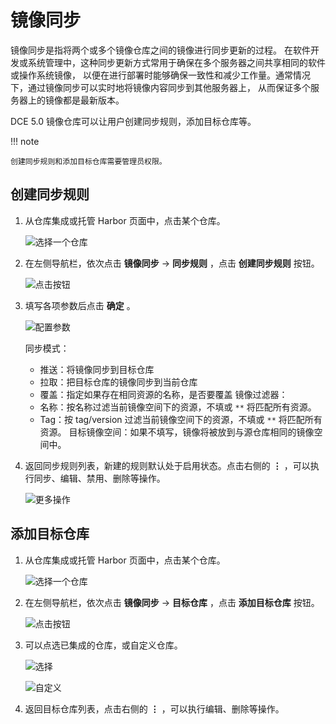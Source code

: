 # 镜像同步

镜像同步是指将两个或多个镜像仓库之间的镜像进行同步更新的过程。
在软件开发或系统管理中，这种同步更新方式常用于确保在多个服务器之间共享相同的软件或操作系统镜像，
以便在进行部署时能够确保一致性和减少工作量。通常情况下，通过镜像同步可以实时地将镜像内容同步到其他服务器上，
从而保证多个服务器上的镜像都是最新版本。

DCE 5.0 镜像仓库可以让用户创建同步规则，添加目标仓库等。

!!! note

    创建同步规则和添加目标仓库需要管理员权限。

## 创建同步规则

1. 从仓库集成或托管 Harbor 页面中，点击某个仓库。

    ![选择一个仓库](https://docs.daocloud.io/daocloud-docs-images/docs/zh/docs/kangaroo/images/sync00.png)

1. 在左侧导航栏，依次点击 __镜像同步__ -> __同步规则__ ，点击 __创建同步规则__ 按钮。

    ![点击按钮](https://docs.daocloud.io/daocloud-docs-images/docs/zh/docs/kangaroo/images/sync01.png)

1. 填写各项参数后点击 __确定__ 。

    ![配置参数](https://docs.daocloud.io/daocloud-docs-images/docs/zh/docs/kangaroo/images/sync02.png)

    同步模式：
    - 推送：将镜像同步到目标仓库
    - 拉取：把目标仓库的镜像同步到当前仓库
    - 覆盖：指定如果存在相同资源的名称，是否要覆盖
    镜像过滤器：
    - 名称：按名称过滤当前镜像空间下的资源，不填或 `**` 将匹配所有资源。
    - Tag：按 tag/version 过滤当前镜像空间下的资源，不填或 `**` 将匹配所有资源。
    目标镜像空间：如果不填写，镜像将被放到与源仓库相同的镜像空间中。

1. 返回同步规则列表，新建的规则默认处于启用状态。点击右侧的 __⋮__ ，可以执行同步、编辑、禁用、删除等操作。

    ![更多操作](https://docs.daocloud.io/daocloud-docs-images/docs/zh/docs/kangaroo/images/sync03.png)

## 添加目标仓库

1. 从仓库集成或托管 Harbor 页面中，点击某个仓库。

    ![选择一个仓库](https://docs.daocloud.io/daocloud-docs-images/docs/zh/docs/kangaroo/images/sync00.png)

1. 在左侧导航栏，依次点击 __镜像同步__ -> __目标仓库__ ，点击 __添加目标仓库__ 按钮。

    ![点击按钮](https://docs.daocloud.io/daocloud-docs-images/docs/zh/docs/kangaroo/images/target01.png)

1. 可以点选已集成的仓库，或自定义仓库。

    ![选择](https://docs.daocloud.io/daocloud-docs-images/docs/zh/docs/kangaroo/images/target02.png)

    ![自定义](https://docs.daocloud.io/daocloud-docs-images/docs/zh/docs/kangaroo/images/target03.png)

1. 返回目标仓库列表，点击右侧的 __⋮__ ，可以执行编辑、删除等操作。
